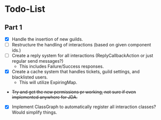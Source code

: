 # Todo-List

## Part 1

- [X] Handle the insertion of new guilds.
- [ ] Restructure the handling of interactions (based on given component ids.)
- [ ] Create a reply system for all interactions (ReplyCallbackAction or just regular send messages?)
    - This includes Failure/Success responses.
- [X] Create a cache system that handles tickets, guild settings, and blacklisted users.
    - This will utilize ExpiringMap.
-  ~~Try and get the new permissions pr working, not sure if even implemented anywhere for JDA.~~
- [X] Implement ClassGraph to automatically register all interaction classes? Would simplify things.
